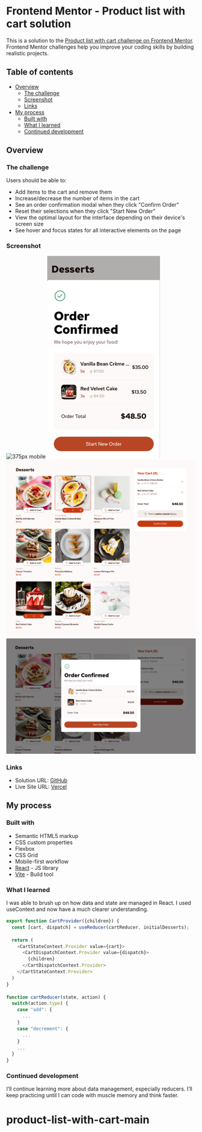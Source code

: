# Frontend Mentor - Product list with cart solution

This is a solution to the [Product list with cart challenge on Frontend Mentor](https://www.frontendmentor.io/challenges/product-list-with-cart-5MmqLVAp_d). Frontend Mentor challenges help you improve your coding skills by building realistic projects. 

## Table of contents

- [Overview](#overview)
  - [The challenge](#the-challenge)
  - [Screenshot](#screenshot)
  - [Links](#links)
- [My process](#my-process)
  - [Built with](#built-with)
  - [What I learned](#what-i-learned)
  - [Continued development](#continued-development)

## Overview

### The challenge

Users should be able to:

- Add items to the cart and remove them
- Increase/decrease the number of items in the cart
- See an order confirmation modal when they click "Confirm Order"
- Reset their selections when they click "Start New Order"
- View the optimal layout for the interface depending on their device's screen size
- See hover and focus states for all interactive elements on the page

### Screenshot

<img src="public/assets/images/375px.png" alt="375px mobile" width="300" height="auto">
<img src="public/assets/images/375px-confirm.jpeg" alt="375px mobile" width="300" height="auto">
<img src="public/assets/images/1440px.png" alt="1440px desktop" width="600" height="auto">
<img src="public/assets/images/1440px-confirm.jpeg" alt="1440px desktop" width="600" height="auto">

### Links

- Solution URL: [GitHub](https://github.com/Ayako-Yokoe/product-list-with-cart-main)
- Live Site URL: [Vercel](https://product-list-with-cart-six-theta.vercel.app/)

## My process

### Built with

- Semantic HTML5 markup
- CSS custom properties
- Flexbox
- CSS Grid
- Mobile-first workflow
- [React](https://reactjs.org/) - JS library
- [Vite](https://vite.dev/) - Build tool

### What I learned

I was able to brush up on how data and state are managed in React. I used useContext and now have a much clearer understanding.

```js
export function CartProvider({children}) {
  const [cart, dispatch] = useReducer(cartReducer, initialDesserts);

  return (
    <CartStateContext.Provider value={cart}>
      <CartDispatchContext.Provider value={dispatch}>
        {children}
      </CartDispatchContext.Provider>
    </CartStateContext.Provider>
  )
}

function cartReducer(state, action) {
  switch(action.type) {
    case "add": {
      ...
    }
    case "decrement": {
      ...
    }
    ...
  }
}
```

### Continued development

I’ll continue learning more about data management, especially reducers. I’ll keep practicing until I can code with muscle memory and think faster.
# product-list-with-cart-main
